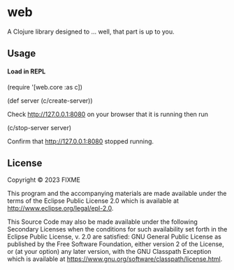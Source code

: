 # web

A Clojure library designed to ... well, that part is up to you.

## Usage


#### Load in REPL

(require '[web.core :as c])

(def server (c/create-server))

Check http://127.0.0.1:8080 on your browser that it is running then run 

(c/stop-server server)

Confirm that http://127.0.0.1:8080 stopped running.

## License

Copyright © 2023 FIXME

This program and the accompanying materials are made available under the
terms of the Eclipse Public License 2.0 which is available at
http://www.eclipse.org/legal/epl-2.0.

This Source Code may also be made available under the following Secondary
Licenses when the conditions for such availability set forth in the Eclipse
Public License, v. 2.0 are satisfied: GNU General Public License as published by
the Free Software Foundation, either version 2 of the License, or (at your
option) any later version, with the GNU Classpath Exception which is available
at https://www.gnu.org/software/classpath/license.html.
